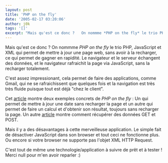 ```yaml
---
layout: post
title: 'PHP on the fly'
date: '2005-02-17 03:20:06'
author: j0k
tags: '[]'
excerpt: "Mais qu'est ce donc ?   On nommme *PHP on the fly* le trio PHP, JavaScript et XML qui permet de mettre à jour une page web, sans avoir à la recharger, ce qui permet de gagner en rapidité. Le navigateur et le serveur échangent des données, et le navigateur rafraichit la page via JavaScript, sans la recharger totalement.  \n  \nC'est assez impressionant, cela      …"
---
```


Mais qu'est ce donc ?   On nommme *PHP on the fly* le trio PHP, JavaScript et XML qui permet de mettre à jour une page web, sans avoir à la recharger, ce qui permet de gagner en rapidité. Le navigateur et le serveur échangent des données, et le navigateur rafraichit la page via JavaScript, sans la recharger totalement.

C'est assez impressionant, cela permet de faire des applications, comme Gmail, qui ne se rafraichissent que quelques fois et la navigation est très très fluide puisque tout est déjà "chez le client".

Cet [article](http://www.webpronews.com/webdevelopment/basicdevelopment/wpn-37-20041201PHPOnTheFly.html) montre deux exemples concrets de *PHP on the fly* : Un qui permet de mettre à jour une date sans recharger la page et un autre qui permet de faire un calcul et d'obtenir son résultat, toujours sans recharger la page.      Un autre [article](http://qwix.media-box.net/index.php/2005/01/21/45-XmlhttprequestEtPhp) montre comment récupérer des données GET et POST.

Mais il y a des désavantages à cette merveilleuse application.   Le simple fait de désactiver JavaScript dans son browser et tout ceci ne fonctionne plus. Ou encore si votre browser ne supporte pas l'objet XML HTTP Request.

C'est tout de même une technologie/application à suivre de prêt et à tester !   Merci null pour m'en avoir reparler :)
